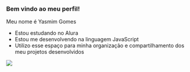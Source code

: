 ### Bem vindo ao meu perfil!

Meu nome é Yasmim Gomes

- Estou estudando no Alura
- Estou me desenvolvendo na linguagem JavaScript
- Utilizo esse espaço para minha organização e compartilhamento dos meu projetos desenvolvidos

![](https://media1.tenor.com/m/wfIBwLubZQQAAAAC/hello-wave.gif)
